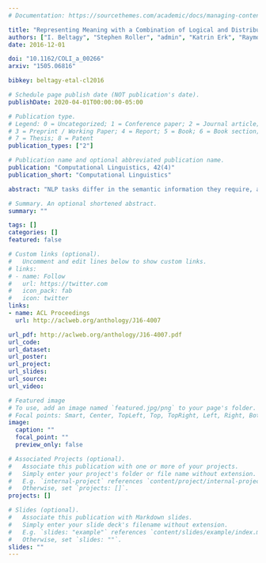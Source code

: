 ```yaml
---
# Documentation: https://sourcethemes.com/academic/docs/managing-content/

title: "Representing Meaning with a Combination of Logical and Distributional Models"
authors: ["I. Beltagy", "Stephen Roller", "admin", "Katrin Erk", "Raymond J. Mooney"]
date: 2016-12-01

doi: "10.1162/COLI_a_00266"
arxiv: "1505.06816"

bibkey: beltagy-etal-cl2016

# Schedule page publish date (NOT publication's date).
publishDate: 2020-04-01T00:00:00-05:00

# Publication type.
# Legend: 0 = Uncategorized; 1 = Conference paper; 2 = Journal article;
# 3 = Preprint / Working Paper; 4 = Report; 5 = Book; 6 = Book section;
# 7 = Thesis; 8 = Patent
publication_types: ["2"]

# Publication name and optional abbreviated publication name.
publication: "Computational Linguistics, 42(4)"
publication_short: "Computational Linguistics"

abstract: "NLP tasks differ in the semantic information they require, and at this time no single semantic representation fulfills all requirements. Logic-based representations characterize sentence structure, but do not capture the graded aspect of meaning. Distributional models give graded similarity ratings for words and phrases, but do not capture sentence structure in the same detail as logic-based approaches. It has therefore been argued that the two are complementary.<br/>We adopt a hybrid approach that combines logical and distributional semantics using probabilistic logic, specifically Markov Logic Networks. In this article, we focus on the three components of a practical system: 1) Logical representation focuses on representing the input problems in probabilistic logic; 2) knowledge base construction creates weighted inference rules by integrating distributional information with other sources; and 3) probabilistic inference involves solving the resulting MLN inference problems efficiently. To evaluate our approach, we use the task of textual entailment, which can utilize the strengths of both logic-based and distributional representations. In particular we focus on the SICK data set, where we achieve state-of-the-art results. We also release a lexical entailment data set of 10,213 rules extracted from the SICK data set, which is a valuable resource for evaluating lexical entailment systems."

# Summary. An optional shortened abstract.
summary: ""

tags: []
categories: []
featured: false

# Custom links (optional).
#   Uncomment and edit lines below to show custom links.
# links:
# - name: Follow
#   url: https://twitter.com
#   icon_pack: fab
#   icon: twitter
links:
- name: ACL Proceedings
  url: http://aclweb.org/anthology/J16-4007

url_pdf: http://aclweb.org/anthology/J16-4007.pdf
url_code:
url_dataset:
url_poster:
url_project:
url_slides:
url_source:
url_video:

# Featured image
# To use, add an image named `featured.jpg/png` to your page's folder. 
# Focal points: Smart, Center, TopLeft, Top, TopRight, Left, Right, BottomLeft, Bottom, BottomRight.
image:
  caption: ""
  focal_point: ""
  preview_only: false

# Associated Projects (optional).
#   Associate this publication with one or more of your projects.
#   Simply enter your project's folder or file name without extension.
#   E.g. `internal-project` references `content/project/internal-project/index.md`.
#   Otherwise, set `projects: []`.
projects: []

# Slides (optional).
#   Associate this publication with Markdown slides.
#   Simply enter your slide deck's filename without extension.
#   E.g. `slides: "example"` references `content/slides/example/index.md`.
#   Otherwise, set `slides: ""`.
slides: ""
---
```

